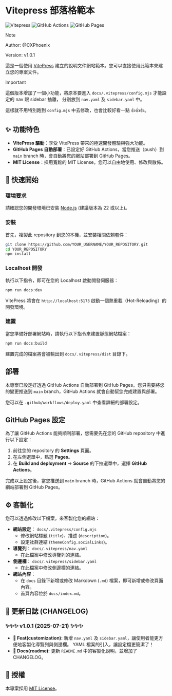 # Vitepress 部落格範本

![Vitepress](https://img.shields.io/badge/Vitepress-v1.6.3-646CFF?logo=vite&logoColor=fff&labelColor=8A2BE2)
![GitHub Actions](https://img.shields.io/badge/GitHub_Actions-2088FF?logo=github-actions&logoColor=white)
![GitHub Pages](https://img.shields.io/badge/Template_v1.0.0-9fa?logo=github&logoColor=white&label=Github%20Pages&labelColor=121013)

> [!NOTE]
> Author: @CXPhoenix
>
> Version: v1.0.1

這是一個使用 [VitePress](https://vitepress.dev/) 建立的說明文件網站範本。您可以直接使用此範本來建立您的專案文件。

> [!IMPORTANT]
> 這個版本增加了一個小功能，將原本要進入 `docs/.vitepress/config.mjs` 才能設定的 nav 跟 sidebar 抽離，
> 分別放到 `nav.yaml` 及 `sidebar.yaml` 中。
>
> 這樣就不用特別跑到 `config.mjs` 中去修改，也會比較好看一點 👍👍👍。

## ✨ 功能特色

*   **VitePress 驅動**：享受 VitePress 帶來的極速開發體驗與強大功能。
*   **GitHub Pages 自動部署**：已設定好 GitHub Actions，當您推送（push）到 `main` branch 時，會自動將您的網站部署到 GitHub Pages。
*   **MIT License**：採用寬鬆的 MIT License，您可以自由地使用、修改與散佈。

## 🚀 快速開始

### 環境要求

請確認您的開發環境已安裝 [Node.js](https://nodejs.org/) (建議版本為 22 或以上)。

### 安裝

首先，複製此 repository 到您的本機，並安裝相關依賴套件：

```bash
git clone https://github.com/YOUR_USERNAME/YOUR_REPOSITORY.git
cd YOUR_REPOSITORY
npm install
```

### Localhost 開發

執行以下指令，即可在您的 Localhost 啟動開發伺服器：

```bash
npm run docs:dev
```

VitePress 將會在 `http://localhost:5173` 啟動一個熱重載（Hot-Reloading）的開發環境。

### 建置

當您準備好部署網站時，請執行以下指令來建置靜態網站檔案：

```bash
npm run docs:build
```

建置完成的檔案將會被輸出到 `docs/.vitepress/dist` 目錄下。

## 部署

本專案已設定好透過 GitHub Actions 自動部署到 GitHub Pages。您只需要將您的變更推送到 `main` branch，GitHub Actions 就會自動幫您完成建置與部署。

您可以在 `.github/workflows/deploy.yaml` 中查看詳細的部署設定。

## GitHub Pages 設定

為了讓 GitHub Actions 能夠順利部署，您需要先在您的 GitHub repository 中進行以下設定：

1.  前往您的 repository 的 **Settings** 頁面。
2.  在左側選單中，點選 **Pages**。
3.  在 **Build and deployment** -> **Source** 的下拉選單中，選擇 **GitHub Actions**。

完成以上設定後，當您推送到 `main` branch 時，GitHub Actions 就會自動將您的網站部署到 GitHub Pages。

## ⚙️ 客製化

您可以透過修改以下檔案，來客製化您的網站：

*   **網站設定**： `docs/.vitepress/config.mjs`
    *   修改網站標題 (`title`)、描述 (`description`)。
    *   設定社群連結 (`themeConfig.socialLinks`)。
*   **導覽列**： `docs/.vitepress/nav.yaml`
    *   在此檔案中修改導覽列的連結。
*   **側邊欄**： `docs/.vitepress/sidebar.yaml`
    *   在此檔案中修改側邊欄的連結。
*   **網站內容**：
    *   在 `docs` 目錄下新增或修改 Markdown (`.md`) 檔案，即可新增或修改頁面內容。
    *   首頁內容位於 `docs/index.md`。

## 📝 更新日誌 (CHANGELOG)

### ✨✨✨ v1.0.1 (2025-07-21) ✨✨✨

*   **🚀 Feat(customization):** 新增 `nav.yaml` 及 `sidebar.yaml`，讓使用者能更方便地客製化導覽列與側邊欄。 YAML 檔案的引入，讓設定檔更簡潔了！
*   **📝 Docs(readme):** 更新 `README.md` 中的客製化說明，並增加了 CHANGELOG。

## 📄 授權

本專案採用 [MIT License](LICENSE)。